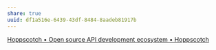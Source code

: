 ```yaml
---
share: true
uuid: df1a516e-6439-43df-8484-8aadeb81917b
---
```

[Hoppscotch • Open source API development ecosystem • Hoppscotch](https://hoppscotch.io/)